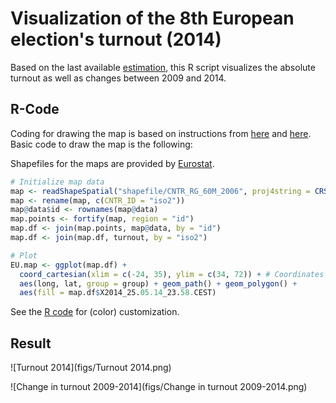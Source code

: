 # Visualization of the 8th European election's turnout (2014)

Based on the last available [estimation](http://www.results-elections2014.eu/en/turnout.html), this R script visualizes the absolute turnout as well as changes between 2009 and 2014.

## R-Code

Coding for drawing the map is based on instructions from [here](http://f.briatte.org/teaching/ida/100_maps.html) and [here](https://github.com/hadley/ggplot2/wiki/plotting-polygon-shapefiles). Basic code to draw the map is the following:

Shapefiles for the maps are provided by [Eurostat](http://epp.eurostat.ec.europa.eu/portal/page/portal/gisco_Geographical_information_maps/popups/references/administrative_units_statistical_units_1).

```r
# Initialize map data
map <- readShapeSpatial("shapefile/CNTR_RG_60M_2006", proj4string = CRS("+proj=longlat"))
map <- rename(map, c(CNTR_ID = "iso2"))
map@data$id <- rownames(map@data)
map.points <- fortify(map, region = "id")
map.df <- join(map.points, map@data, by = "id")
map.df <- join(map.df, turnout, by = "iso2")

# Plot
EU.map <- ggplot(map.df) +
  coord_cartesian(xlim = c(-24, 35), ylim = c(34, 72)) + # Coordinates for the EU
  aes(long, lat, group = group) + geom_path() + geom_polygon() +
  aes(fill = map.df$X2014_25.05.14_23.58.CEST)
```

See the [R code](https://github.com/n-klotz/European-Election-Turnout-Visualization-2014/blob/master/Vote%20Turnout%20EP%202014.R) for (color) customization.

## Result

![Turnout 2014](figs/Turnout 2014.png)

![Change in turnout 2009-2014](figs/Change in turnout 2009-2014.png)

